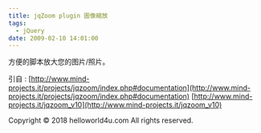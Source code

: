 ```yaml
---
title: jqZoom plugin 圖像縮放
tags:
  - jQuery
date: 2009-02-10 14:01:00
---
```


方便的脚本放大您的图片/照片。

引自 :
[http://www.mind-projects.it/projects/jqzoom/index.php#documentation](http://www.mind-projects.it/projects/jqzoom/index.php#documentation)
[http://www.mind-projects.it/jqzoom_v10](http://www.mind-projects.it/jqzoom_v10)<div class="blogger-post-footer">Copyright © 2018 helloworld4u.com All rights reserved.</div>